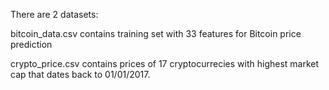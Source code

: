 There are 2 datasets:

bitcoin_data.csv contains training set with 33 features for Bitcoin price prediction

crypto_price.csv contains prices of 17 cryptocurrecies with highest market cap that dates back to 01/01/2017.

